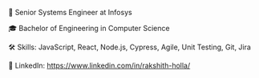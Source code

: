 🚀 Senior Systems Engineer at Infosys

🎓 Bachelor of Engineering in Computer Science

🛠️ Skills: JavaScript, React, Node.js, Cypress, Agile, Unit Testing, Git, Jira

🔗 LinkedIn: https://www.linkedin.com/in/rakshith-holla/

<!---
RakshithHolla/RakshithHolla is a ✨ special ✨ repository because its `README.md` (this file) appears on your GitHub profile.
You can click the Preview link to take a look at your changes.
--->
